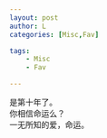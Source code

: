 ```yaml
---
layout: post
author: L
categories: [Misc,Fav]

tags:
    - Misc
    - Fav

---
```

是第十年了。<br>
你相信命运么？<br>
一无所知的爱，命运。<br>

